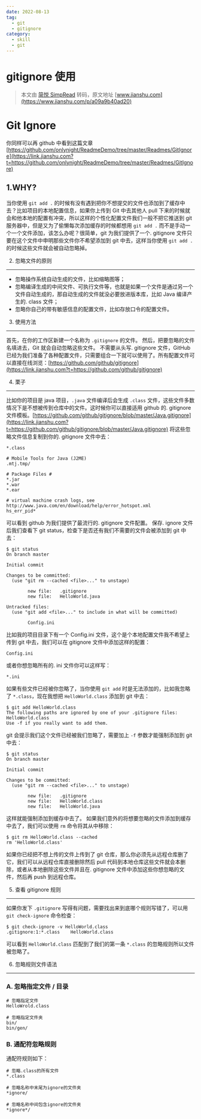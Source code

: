 ```yaml
---
date: 2022-08-13
tag:
  - git
  - gitignore
category:
  - skill
  - git
---
```


# gitignore 使用

> 本文由 [简悦 SimpRead](http://ksria.com/simpread/) 转码，原文地址 [www.jianshu.com](https://www.jianshu.com/p/a09a9b40ad20)

Git Ignore
==========


你同样可以再 github 中看到这篇文章
[https://github.com/onlynight/ReadmeDemo/tree/master/Readmes/GitIgnore](https://link.jianshu.com?t=https://github.com/onlynight/ReadmeDemo/tree/master/Readmes/GitIgnore)

1.WHY?
------

当你使用 `git add .` 的时候有没有遇到把你不想提交的文件也添加到了缓存中去？比如项目的本地配置信息，如果你上传到 Git 中去其他人 pull 下来的时候就会和他本地的配置有冲突，所以这样的个性化配置文件我们一般不把它推送到 git 服务器中，但是又为了偷懒每次添加缓存的时候都想用 `git add .` 而不是手动一个一个文件添加，该怎么办呢？很简单，git 为我们提供了一个. gitignore 文件只要在这个文件中申明那些文件你不希望添加到 git 中去，这样当你使用 `git add .` 的时候这些文件就会被自动忽略掉。

2. 忽略文件的原则
----------

* 忽略操作系统自动生成的文件，比如缩略图等；
* 忽略编译生成的中间文件、可执行文件等，也就是如果一个文件是通过另一个文件自动生成的，那自动生成的文件就没必要放进版本库，比如 Java 编译产生的. class 文件；
* 忽略你自己的带有敏感信息的配置文件，比如存放口令的配置文件。

3. 使用方法
-------

首先，在你的工作区新建一个名称为 `.gitignore` 的文件。
然后，把要忽略的文件名填进去，Git 就会自动忽略这些文件。
不需要从头写. gitignore 文件，GitHub 已经为我们准备了各种配置文件，只需要组合一下就可以使用了。所有配置文件可以直接在线浏览：[https://github.com/github/gitignore](https://link.jianshu.com?t=https://github.com/github/gitignore)

4. 栗子
-----

比如你的项目是 java 项目，`.java` 文件编译后会生成 `.class` 文件，这些文件多数情况下是不想被传到仓库中的文件。这时候你可以直接适用 github 的. gitignore 文件模板。[https://github.com/github/gitignore/blob/master/Java.gitignore](https://link.jianshu.com?t=https://github.com/github/gitignore/blob/master/Java.gitignore) 将这些忽略文件信息复制到你的. gitignore 文件中去：

```
*.class

# Mobile Tools for Java (J2ME)
.mtj.tmp/

# Package Files #
*.jar
*.war
*.ear

# virtual machine crash logs, see http://www.java.com/en/download/help/error_hotspot.xml
hs_err_pid*
```

可以看到 github 为我们提供了最流行的. gitignore 文件配置。
保存. ignore 文件后我们查看下 git status，检查下是否还有我们不需要的文件会被添加到 git 中去：

```
$ git status
On branch master

Initial commit

Changes to be committed:
  (use "git rm --cached <file>..." to unstage)

        new file:   .gitignore
        new file:   HelloWorld.java

Untracked files:
  (use "git add <file>..." to include in what will be committed)

        Config.ini
```

比如我的项目目录下有一个 Config.ini 文件，这个是个本地配置文件我不希望上传到 git 中去，我们可以在 gitignore 文件中添加这样的配置：

```
Config.ini
```

或者你想忽略所有的. ini 文件你可以这样写：

```
*.ini
```

如果有些文件已经被你忽略了，当你使用 `git add` 时是无法添加的，比如我忽略了 `*.class`，现在我想把 `HelloWorld.class` 添加到 git 中去：

```
$ git add HelloWorld.class
The following paths are ignored by one of your .gitignore files:
HelloWorld.class
Use -f if you really want to add them.
```

git 会提示我们这个文件已经被我们忽略了，需要加上 `-f` 参数才能强制添加到 git 中去：

```
$ git status
On branch master

Initial commit

Changes to be committed:
  (use "git rm --cached <file>..." to unstage)

        new file:   .gitignore
        new file:   HelloWorld.class
        new file:   HelloWorld.java
```

这样就能强制添加到缓存中去了。
如果我们意外的将想要忽略的文件添加到缓存中去了，我们可以使用 `rm` 命令将其从中移除：

```
$ git rm HelloWorld.class --cached
rm 'HelloWorld.class'
```

如果你已经把不想上传的文件上传到了 git 仓库，那么你必须先从远程仓库删了它，我们可以从远程仓库直接删除然后 pull 代码到本地仓库这些文件就会本删除，或者从本地删除这些文件并且在. gitignore 文件中添加这些你想忽略的文件，然后再 push 到远程仓库。

5. 查看 gitignore 规则
------------------

如果你发下 `.gitignore` 写得有问题，需要找出来到底哪个规则写错了，可以用 `git check-ignore` 命令检查：

```
$ git check-ignore -v HelloWorld.class
.gitignore:1:*.class    HelloWorld.class
```

可以看到 `HelloWorld.class` 匹配到了我们的第一条 `*.class` 的忽略规则所以文件被忽略了。

6. 忽略规则文件语法
-----------

### A. 忽略指定文件 / 目录

```
# 忽略指定文件
HelloWrold.class

# 忽略指定文件夹
bin/
bin/gen/
```

### B. 通配符忽略规则

通配符规则如下：

```
# 忽略.class的所有文件
*.class

# 忽略名称中末尾为ignore的文件夹
*ignore/

# 忽略名称中间包含ignore的文件夹
*ignore*/
```
